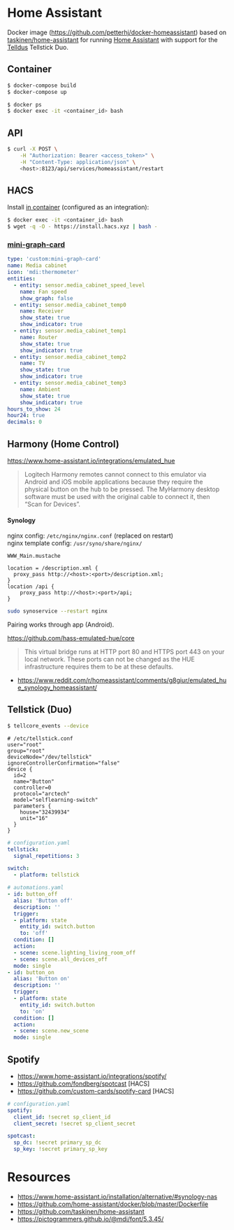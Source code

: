 # Home Assistant

Docker image (https://github.com/petterhj/docker-homeassistant) based on [taskinen/home-assistant](https://github.com/taskinen/home-assistant) for running [Home Assistant](https://telldus.com/en/) with support for the [Telldus](https://telldus.com/en/) Tellstick Duo.

## Container

```sh
$ docker-compose build
$ docker-compose up

$ docker ps
$ docker exec -it <container_id> bash
```

## API

```sh
$ curl -X POST \
    -H "Authorization: Bearer <access_token>" \
    -H "Content-Type: application/json" \
    <host>:8123/api/services/homeassistant/restart
```

## HACS

Install [in container](https://hacs.xyz/docs/installation/installation#home-assistant-container) (configured as an integration):

```sh
$ docker exec -it <container_id> bash
$ wget -q -O - https://install.hacs.xyz | bash -
```

### [mini-graph-card](https://github.com/kalkih/mini-graph-card)

```yaml
type: 'custom:mini-graph-card'
name: Media cabinet
icon: 'mdi:thermometer'
entities:
  - entity: sensor.media_cabinet_speed_level
    name: Fan speed
    show_graph: false
  - entity: sensor.media_cabinet_temp0
    name: Receiver
    show_state: true
    show_indicator: true
  - entity: sensor.media_cabinet_temp1
    name: Router
    show_state: true
    show_indicator: true
  - entity: sensor.media_cabinet_temp2
    name: TV
    show_state: true
    show_indicator: true
  - entity: sensor.media_cabinet_temp3
    name: Ambient
    show_state: true
    show_indicator: true
hours_to_show: 24
hour24: true
decimals: 0
```

## Harmony (Home Control)

https://www.home-assistant.io/integrations/emulated_hue

> Logitech Harmony remotes cannot connect to this emulator via Android and iOS mobile applications because they require the physical button on the hub to be pressed. The MyHarmony desktop software must be used with the original cable to connect it, then “Scan for Devices”.


#### Synology

nginx config: `/etc/nginx/nginx.conf` (replaced on restart)  
nginx template config: `/usr/syno/share/nginx/`

`WWW_Main.mustache`
```nginx
location = /description.xml {
  proxy_pass http://<host>:<port>/description.xml;
}
location /api {
    proxy_pass http://<host>:<port>/api;
}
```
```sh
sudo synoservice --restart nginx
```

Pairing works through app (Android).


https://github.com/hass-emulated-hue/core

> This virtual bridge runs at HTTP port 80 and HTTPS port 443 on your local network. These ports can not be changed as the HUE infrastructure requires them to be at these defaults.

* https://www.reddit.com/r/homeassistant/comments/g8giur/emulated_hue_synology_homeassistant/


## Tellstick (Duo)

```sh
$ tellcore_events --device
```

```
# /etc/tellstick.conf
user="root"
group="root"
deviceNode="/dev/tellstick"
ignoreControllerConfirmation="false"
device {
  id=2
  name="Button"
  controller=0
  protocol="arctech"
  model="selflearning-switch"
  parameters {
    house="32439934"
    unit="16"
  }
}
```

```yaml
# configuration.yaml
tellstick:
  signal_repetitions: 3

switch:
  - platform: tellstick
```
```yaml
# automations.yaml
- id: button_off
  alias: 'Button off'
  description: ''
  trigger:
  - platform: state
    entity_id: switch.button
    to: 'off'
  condition: []
  action:
  - scene: scene.lighting_living_room_off
  - scene: scene.all_devices_off
  mode: single
- id: button_on
  alias: 'Button on'
  description: ''
  trigger:
  - platform: state
    entity_id: switch.button
    to: 'on'
  condition: []
  action:
  - scene: scene.new_scene
  mode: single
```

## Spotify

* https://www.home-assistant.io/integrations/spotify/
* https://github.com/fondberg/spotcast [HACS]
* https://github.com/custom-cards/spotify-card [HACS]

```yaml
# configuration.yaml
spotify:
  client_id: !secret sp_client_id
  client_secret: !secret sp_client_secret

spotcast:
  sp_dc: !secret primary_sp_dc
  sp_key: !secret primary_sp_key
```


# Resources

* https://www.home-assistant.io/installation/alternative/#synology-nas
* https://github.com/home-assistant/docker/blob/master/Dockerfile
* https://github.com/taskinen/home-assistant
* https://pictogrammers.github.io/@mdi/font/5.3.45/
